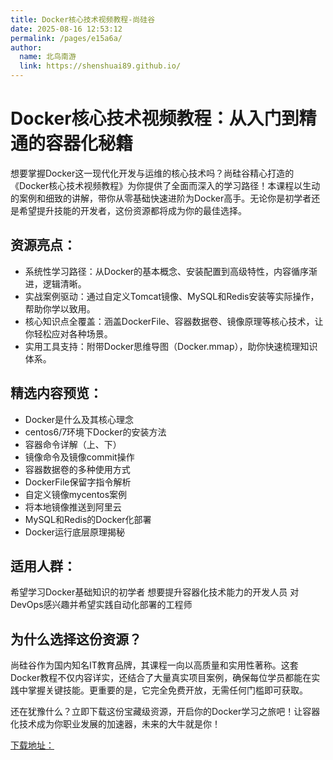 ```yaml
---
title: Docker核心技术视频教程-尚硅谷
date: 2025-08-16 12:53:12
permalink: /pages/e15a6a/
author: 
  name: 北鸟南游
  link: https://shenshuai89.github.io/
---
```


# Docker核心技术视频教程：从入门到精通的容器化秘籍
想要掌握Docker这一现代化开发与运维的核心技术吗？尚硅谷精心打造的《Docker核心技术视频教程》为你提供了全面而深入的学习路径！本课程以生动的案例和细致的讲解，带你从零基础快速进阶为Docker高手。无论你是初学者还是希望提升技能的开发者，这份资源都将成为你的最佳选择。

## 资源亮点：

- 系统性学习路径：从Docker的基本概念、安装配置到高级特性，内容循序渐进，逻辑清晰。
- 实战案例驱动：通过自定义Tomcat镜像、MySQL和Redis安装等实际操作，帮助你学以致用。
- 核心知识点全覆盖：涵盖DockerFile、容器数据卷、镜像原理等核心技术，让你轻松应对各种场景。
- 实用工具支持：附带Docker思维导图（Docker.mmap），助你快速梳理知识体系。

## 精选内容预览：

- Docker是什么及其核心理念
- centos6/7环境下Docker的安装方法
- 容器命令详解（上、下）
- 镜像命令及镜像commit操作
- 容器数据卷的多种使用方式
- DockerFile保留字指令解析
- 自定义镜像mycentos案例
- 将本地镜像推送到阿里云
- MySQL和Redis的Docker化部署
- Docker运行底层原理揭秘

## 适用人群：

希望学习Docker基础知识的初学者
想要提升容器化技术能力的开发人员
对DevOps感兴趣并希望实践自动化部署的工程师

## 为什么选择这份资源？
尚硅谷作为国内知名IT教育品牌，其课程一向以高质量和实用性著称。这套Docker教程不仅内容详实，还结合了大量真实项目案例，确保每位学员都能在实践中掌握关键技能。更重要的是，它完全免费开放，无需任何门槛即可获取。

还在犹豫什么？立即下载这份宝藏级资源，开启你的Docker学习之旅吧！让容器化技术成为你职业发展的加速器，未来的大牛就是你！


[下载地址：](https://pan.quark.cn/s/e95986da9116#/list/share)